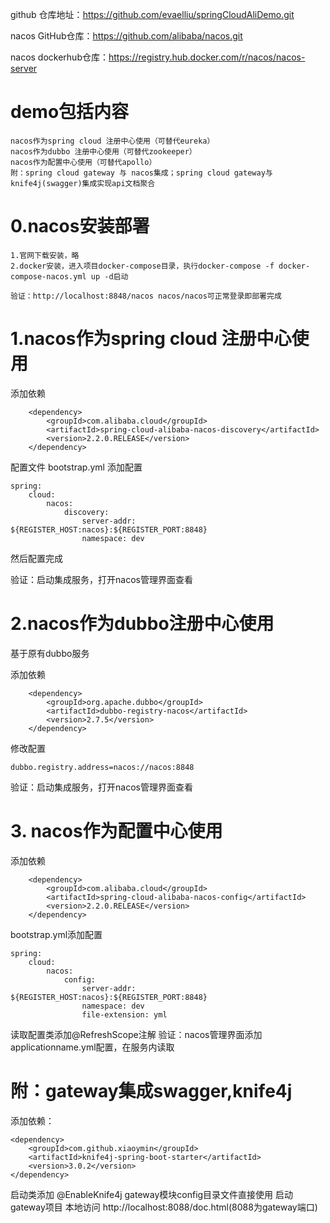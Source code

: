 github 仓库地址：https://github.com/evaelliu/springCloudAliDemo.git

nacos GitHub仓库：https://github.com/alibaba/nacos.git

nacos dockerhub仓库：https://registry.hub.docker.com/r/nacos/nacos-server

# **demo包括内容**

    nacos作为spring cloud 注册中心使用（可替代eureka）
    nacos作为dubbo 注册中心使用（可替代zookeeper）
    nacos作为配置中心使用（可替代apollo）
    附：spring cloud gateway 与 nacos集成；spring cloud gateway与knife4j(swagger)集成实现api文档聚合

# **0.nacos安装部署**

    1.官网下载安装，略
    2.docker安装，进入项目docker-compose目录，执行docker-compose -f docker-compose-nacos.yml up -d启动

    验证：http://localhost:8848/nacos nacos/nacos可正常登录即部署完成

# **1.nacos作为spring cloud 注册中心使用**

添加依赖

        <dependency>
            <groupId>com.alibaba.cloud</groupId>
            <artifactId>spring-cloud-alibaba-nacos-discovery</artifactId>
            <version>2.2.0.RELEASE</version>
        </dependency>

配置文件 bootstrap.yml 添加配置

    spring:
        cloud:
            nacos:
                discovery:
                    server-addr: ${REGISTER_HOST:nacos}:${REGISTER_PORT:8848}
                    namespace: dev

然后配置完成

验证：启动集成服务，打开nacos管理界面查看

# **2.nacos作为dubbo注册中心使用**

基于原有dubbo服务

添加依赖

        <dependency>
            <groupId>org.apache.dubbo</groupId>
            <artifactId>dubbo-registry-nacos</artifactId>
            <version>2.7.5</version>
        </dependency>

修改配置

    dubbo.registry.address=nacos://nacos:8848

验证：启动集成服务，打开nacos管理界面查看

# **3. nacos作为配置中心使用**
    
添加依赖 

        <dependency>
            <groupId>com.alibaba.cloud</groupId>
            <artifactId>spring-cloud-alibaba-nacos-config</artifactId>
            <version>2.2.0.RELEASE</version>
        </dependency>

bootstrap.yml添加配置

    spring:
        cloud:
            nacos:
                config:
                    server-addr: ${REGISTER_HOST:nacos}:${REGISTER_PORT:8848}
                    namespace: dev
                    file-extension: yml

读取配置类添加@RefreshScope注解
验证：nacos管理界面添加 applicationname.yml配置，在服务内读取

# **附：gateway集成swagger,knife4j**
添加依赖：

    <dependency>
        <groupId>com.github.xiaoymin</groupId>
        <artifactId>knife4j-spring-boot-starter</artifactId>
        <version>3.0.2</version>
    </dependency>
启动类添加 @EnableKnife4j
gateway模块config目录文件直接使用
启动gateway项目
本地访问 http://localhost:8088/doc.html(8088为gateway端口)
